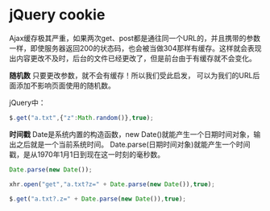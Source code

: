 # jQuery cookie

Ajax缓存极其严重，如果两次get、post都是通往同一个URL的，并且携带的参数一样，即使服务器返回200的状态码，也会被当做304那样有缓存。这样就会表现出内容更改不及时，后台的文件已经更改了，但是前台由于有缓存就不会变化。

**随机数**
只要更改参数，就不会有缓存！所以我们受此启发， 可以为我们的URL后面添加不影响页面使用的随机数。

jQuery中：
```js
$.get("a.txt",{"z":Math.random()},true);
```

**时间戳**
Date是系统内置的构造函数，new Date()就能产生一个日期时间对象，输出之后就是一个当前系统时间。
Date.parse(日期时间对象)就能产生一个时间戳，是从1970年1月1日到现在这一时刻的毫秒数。

```js
Date.parse(new Date());

xhr.open("get","a.txt?z=" + Date.parse(new Date()),true);

$.get("a.txt?.z=" + Date.parse(new Date()),true);
```
